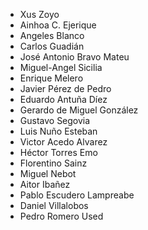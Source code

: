 * Xus Zoyo
* Ainhoa C. Ejerique 
* Angeles Blanco 
* Carlos Guadián 
* José Antonio Bravo Mateu
* Miguel-Angel Sicilia 
* Enrique Melero
* Javier Pérez de Pedro 
* Eduardo Antuña Díez 
* Gerardo de Miguel González 
* Gustavo Segovia 
* Luis Nuño Esteban 
* Victor Acedo Alvarez 
* Héctor Torres Emo 
* Florentino Sainz
* Miguel Nebot
* Aitor Ibañez
* Pablo Escudero Lampreabe
* Daniel Villalobos
* Pedro Romero Used

